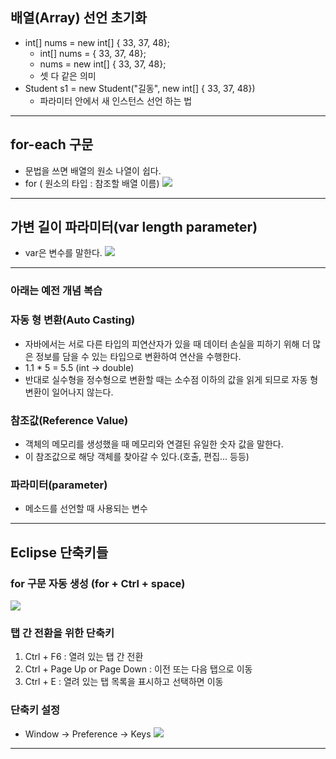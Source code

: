 ## 배열(Array) 선언 초기화
- int[] nums = new int[] { 33, 37, 48};
	- int[] nums = { 33, 37, 48};
	- nums = new int[] { 33, 37, 48};
	- 셋 다 같은 의미
- Student s1 = new Student("길동", new int[] { 33, 37, 48})
	- 파라미터 안에서 새 인스턴스 선언 하는 법
---
## for-each 구문
- 문법을 쓰면 배열의 원소 나열이 쉽다.
- for ( 원소의 타입 : 참조할 배열 이름) 
![](for%20each.jpg)

---
## 가변 길이 파라미터(var length parameter)
- var은 변수를 말한다.
![](가변%20파라미터.jpg)
---
### 아래는 예전 개념 복습

### 자동 형 변환(Auto Casting)
- 자바에서는 서로 다른 타입의 피연산자가 있을 때 데이터 손실을 피하기 위해 더 많은 정보를 담을 수 있는 타입으로 변환하여 연산을 수행한다.
- 1.1 * 5 = 5.5 (int -> double)
- 반대로 실수형을 정수형으로 변환할 때는 소수점 이하의 값을 읽게 되므로 자동 형 변환이 일어나지 않는다.

### 참조값(Reference Value)
- 객체의 메모리를 생성했을 때 메모리와 연결된 유일한 숫자 값을 말한다.
- 이 참조값으로 해당 객체를 찾아갈 수 있다.(호출, 편집... 등등)

### 파라미터(parameter)
- 메소드를 선언할 때 사용되는 변수
---
## Eclipse 단축키들

### for 구문 자동 생성 (for + Ctrl + space)
![](for%20auto.jpg)

### 탭 간 전환을 위한 단축키
1. Ctrl + F6 : 열려 있는 탭 간 전환
2. Ctrl + Page Up or Page Down : 이전 또는 다음 탭으로 이동
3. Ctrl + E : 열려 있는 탭 목록을 표시하고 선택하면 이동

### 단축키 설정
- Window -> Preference -> Keys
![](이클립스%20키%20설정.jpg)
---
